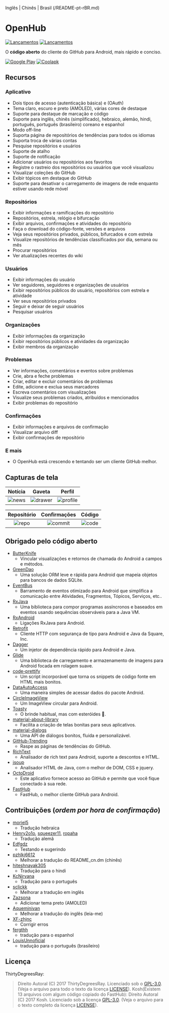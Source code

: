 Inglês | Chinês | Brasil (/README-pt-rBR.md)
# OpenHub
[![Lançamentos](https://img.shields.io/badge/android-5.0%2B-brightgreen.svg)](https://play.google.com/store/apps/details?id=com.thirtydegreesray.openhub)
[![Lançamentos](https://img.shields.io/github/release/ThirtyDegreesRay/OpenHub.svg)](https://github.com/ThirtyDegreesRay/OpenHub/releases/latest)

O **código aberto** do cliente do GitHub para Android, mais rápido e conciso.

[![Google Play](https://raw.githubusercontent.com/ThirtyDegreesRay/OpenHub/master/art/google_play.png?raw=true)](https://play.google.com/store/apps/details?id=com.thirtydegreesray.openhub)
[![Coolapk](https://raw.githubusercontent.com/ThirtyDegreesRay/OpenHub/master/art/coolapk.png?raw=true)](https://www.coolapk.com/apk/com.thirtydegreesray.openhub)

## Recursos

### Aplicativo
* Dois tipos de acesso (autenticação básica) e (OAuth)
* Tema claro, escuro e preto (AMOLED), várias cores de destaque
* Suporte para destaque de marcação e código
* Suporte para inglês, chinês (simplificado), hebraico, alemão, hindi, português, português (brasileiro) coreano e espanhol
* Modo off-line
* Suporta página de repositórios de tendências para todos os idiomas
* Suporta troca de várias contas
* Pesquise repositórios e usuários
* Suporte de atalho
* Suporte de notificação
* Adicionar usuários ou repositórios aos favoritos
* Registre o rastreio dos repositórios ou usuários que você visualizou
* Visualizar coleções do GitHub
* Exibir tópicos em destaque do GitHub
* Suporte para desativar o carregamento de imagens de rede enquanto estiver usando rede móvel

### Repositórios
* Exibir informações e ramificações do repositório
* Repositórios, estrela, relógio e bifurcação
* Exibir arquivos, confirmações e atividades do repositório
* Faça o download do código-fonte, versões e arquivos
* Veja seus repositórios privados, públicos, bifurcados e com estrela
* Visualize repositórios de tendências classificados por dia, semana ou mês
* Procurar repositórios
* Ver atualizações recentes do wiki

### Usuários
* Exibir informações do usuário
* Ver seguidores, seguidores e organizações de usuários
* Exibir repositórios públicos do usuário, repositórios com estrela e atividade
* Ver seus repositórios privados
* Seguir e deixar de seguir usuários
* Pesquisar usuários

### Organizações
* Exibir informações da organização
* Exibir repositórios públicos e atividades da organização
* Exibir membros da organização

### Problemas
* Ver informações, comentários e eventos sobre problemas
* Crie, abra e feche problemas
* Criar, editar e excluir comentários de problemas
* Edite, adicione e exclua seus marcadores
* Escreva comentários com visualizações
* Visualize seus problemas criados, atribuídos e mencionados
* Exibir problemas do repositório

### Confirmações
* Exibir informações e arquivos de confirmação
* Visualizar arquivo diff
* Exibir confirmações de repositório

### E mais
* O OpenHub está crescendo e tentando ser um cliente GitHub melhor.

## Capturas de tela

| Notícia | Gaveta | Perfil |
|:-:|:-:|:-:|
| ![news](https://raw.githubusercontent.com/ThirtyDegreesRay/OpenHub/master/art/news.png?raw=true) | ![drawer](https://raw.githubusercontent.com/ThirtyDegreesRay/OpenHub/master/art/drawer.png?raw=true) | ![profile](https://raw.githubusercontent.com/ThirtyDegreesRay/OpenHub/master/art/profile.png?raw=true) |

| Repositório | Confirmações | Código |
|:-:|:-:|:-:|
| ![repo](https://raw.githubusercontent.com/ThirtyDegreesRay/OpenHub/master/art/repo.png?raw=true) | ![commit](https://raw.githubusercontent.com/ThirtyDegreesRay/OpenHub/master/art/commit.png?raw=true) | ![code](https://raw.githubusercontent.com/ThirtyDegreesRay/OpenHub/master/art/code.png?raw=true) |

## Obrigado pelo código aberto

* [ButterKnife](https://github.com/JakeWharton/butterknife)
    - Vincular visualizações e retornos de chamada do Android a campos e métodos.
* [GreenDao](https://github.com/greenrobot/greenDAO)
    - Uma solução ORM leve e rápida para Android que mapeia objetos para bancos de dados SQLite.
* [EventBus](https://github.com/greenrobot/EventBus)
    - Barramento de eventos otimizado para Android que simplifica a comunicação entre Atividades, Fragmentos, Tópicos, Serviços, etc..
* [RxJava](https://github.com/ReactiveX/RxJava)
    - Uma biblioteca para compor programas assíncronos e baseados em eventos usando sequências observáveis ​​para a Java VM.
* [RxAndroid](https://github.com/ReactiveX/RxAndroid)
    - Ligações RxJava para Android.
* [Retrofit](https://github.com/square/retrofit)
    - Cliente HTTP com segurança de tipo para Android e Java da Square, Inc.
* [Dagger](https://github.com/google/dagger)
    - Um injetor de dependência rápido para Android e Java.
* [Glide](https://github.com/bumptech/glide)
    - Uma biblioteca de carregamento e armazenamento de imagens para Android focada em rolagem suave.
* [code-prettify](https://github.com/google/code-prettify)
    - Um script incorporável que torna os snippets de código fonte em HTML mais bonitos.
* [DataAutoAccess](https://github.com/ThirtyDegreesRay/DataAutoAccess)
    - Uma maneira simples de acessar dados do pacote Android.
* [CircleImageView](https://github.com/hdodenhof/CircleImageView)
    - Um ImageView circular para Android.
* [Toasty](https://github.com/GrenderG/Toasty)
    - O brinde habitual, mas com esteróides 💪.
* [material-about-library](https://github.com/daniel-stoneuk/material-about-library)
    - Facilita a criação de telas bonitas para seus aplicativos.
* [material-dialogs](https://github.com/afollestad/material-dialogs)
    - Uma API de diálogos bonitos, fluida e personalizável.
* [GitHub-Trending](https://github.com/thedillonb/GitHub-Trending)
    - Raspe as páginas de tendências do GitHub.
* [RichText](https://github.com/zzhoujay/RichText)
    - Analisador de rich text para Android, suporte a descontos e HTML.
* [jsoup](https://github.com/jhy/jsoup)
    - Analisador HTML de Java, com o melhor de DOM, CSS e jquery.
* [OctoDroid](https://github.com/slapperwan/gh4a)
    - Este aplicativo fornece acesso ao GitHub e permite que você fique conectado à sua rede.
* [FastHub](https://github.com/k0shk0sh/FastHub)
    - FastHub, o melhor cliente GitHub para Android.

## Contribuições (*ordem por hora de confirmação*)
* [moriel5](https://github.com/moriel5)
    - Tradução hebraica
* [Henry2o1o](https://github.com/Henry2o1o), [squeezer11](https://github.com/squeezer11), [ropaha](https://github.com/ropaha)
    - Tradução alemã
* [Edfgdz](https://github.com/Edfgdz)
    - Testando e sugerindo
* [pzhlkj6612](https://github.com/pzhlkj6612)
    - Melhorar a tradução do README_cn.dm (chinês)
* [hiteshnayak305](https://github.com/hiteshnayak305)
    - Tradução para o hindi
* [KcNirvana](https://github.com/KcNirvana)
    - Tradução para o português
* [sclickk](https://github.com/sclickk)
    - Melhorar a tradução em inglês
* [Zazsona](https://github.com/Zazsona)
    - Adicionar tema preto (AMOLED)
* [Aqueminivan](https://github.com/Aqueminivan)
    - Melhorar a tradução do inglês (leia-me)
* [XF-zhjnc](https://github.com/XF-zhjnc)
    - Corrigir erros
* [fergthh](https://github.com/fergthh)
    - tradução para o espanhol
* [LouisUnnoficial](https://github.com/LouisUnnoficial)
    - tradução para o português (brasileiro)

## Licença
ThirtyDegreesRay:
> Direito Autoral (C) 2017 ThirtyDegreesRay.
> Licenciado sob o [GPL-3.0](https://www.gnu.org/licenses/gpl.html).
> (Veja o arquivo para todo o texto da licença [LICENSE](https://github.com/ThirtyDegreesRay/OpenHub/blob/master/LICENSE)).
Kosh(Existem 13 arquivos com algum código copiado do FastHub):
> Direito Autoral (C) 2017 Kosh.
> Licenciado sob a licença [GPL-3.0](https://www.gnu.org/licenses/gpl.html).
> (Veja o arquivo para o texto completo da licença [LICENSE](https://github.com/k0shk0sh/FastHub/blob/master/LICENSE)).
